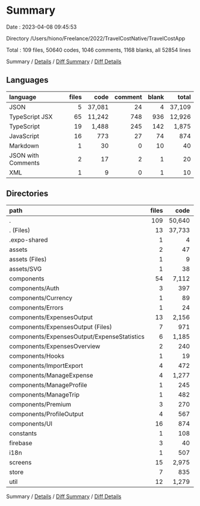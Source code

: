 # Summary

Date : 2023-04-08 09:45:53

Directory /Users/hiono/Freelance/2022/TravelCostNative/TravelCostApp

Total : 109 files, 50640 codes, 1046 comments, 1168 blanks, all 52854 lines

Summary / [Details](details.md) / [Diff Summary](diff.md) / [Diff Details](diff-details.md)

## Languages

| language           | files |   code | comment | blank |  total |
| :----------------- | ----: | -----: | ------: | ----: | -----: |
| JSON               |     5 | 37,081 |      24 |     4 | 37,109 |
| TypeScript JSX     |    65 | 11,242 |     748 |   936 | 12,926 |
| TypeScript         |    19 |  1,488 |     245 |   142 |  1,875 |
| JavaScript         |    16 |    773 |      27 |    74 |    874 |
| Markdown           |     1 |     30 |       0 |    10 |     40 |
| JSON with Comments |     2 |     17 |       2 |     1 |     20 |
| XML                |     1 |      9 |       0 |     1 |     10 |

## Directories

| path                                        | files |   code | comment | blank |  total |
| :------------------------------------------ | ----: | -----: | ------: | ----: | -----: |
| .                                           |   109 | 50,640 |   1,046 | 1,168 | 52,854 |
| . (Files)                                   |    13 | 37,733 |     104 |    60 | 37,897 |
| .expo-shared                                |     1 |      4 |       0 |     1 |      5 |
| assets                                      |     2 |     47 |       0 |     4 |     51 |
| assets (Files)                              |     1 |      9 |       0 |     1 |     10 |
| assets/SVG                                  |     1 |     38 |       0 |     3 |     41 |
| components                                  |    54 |  7,112 |     409 |   564 |  8,085 |
| components/Auth                             |     3 |    397 |      16 |    38 |    451 |
| components/Currency                         |     1 |     89 |       4 |    10 |    103 |
| components/Errors                           |     1 |     24 |       4 |     3 |     31 |
| components/ExpensesOutput                   |    13 |  2,156 |     102 |   178 |  2,436 |
| components/ExpensesOutput (Files)           |     7 |    971 |      65 |    72 |  1,108 |
| components/ExpensesOutput/ExpenseStatistics |     6 |  1,185 |      37 |   106 |  1,328 |
| components/ExpensesOverview                 |     2 |    240 |       7 |    13 |    260 |
| components/Hooks                            |     1 |     19 |       7 |     7 |     33 |
| components/ImportExport                     |     4 |    472 |      90 |    44 |    606 |
| components/ManageExpense                    |     4 |  1,277 |      53 |    67 |  1,397 |
| components/ManageProfile                    |     1 |    245 |      12 |    17 |    274 |
| components/ManageTrip                       |     1 |    482 |      26 |    35 |    543 |
| components/Premium                          |     3 |    270 |      20 |    24 |    314 |
| components/ProfileOutput                    |     4 |    567 |      16 |    45 |    628 |
| components/UI                               |    16 |    874 |      52 |    83 |  1,009 |
| constants                                   |     1 |    108 |       4 |     2 |    114 |
| firebase                                    |     3 |     40 |       8 |     8 |     56 |
| i18n                                        |     1 |    507 |      56 |    55 |    618 |
| screens                                     |    15 |  2,975 |     170 |   226 |  3,371 |
| store                                       |     7 |    835 |      77 |   123 |  1,035 |
| util                                        |    12 |  1,279 |     218 |   125 |  1,622 |

Summary / [Details](details.md) / [Diff Summary](diff.md) / [Diff Details](diff-details.md)

